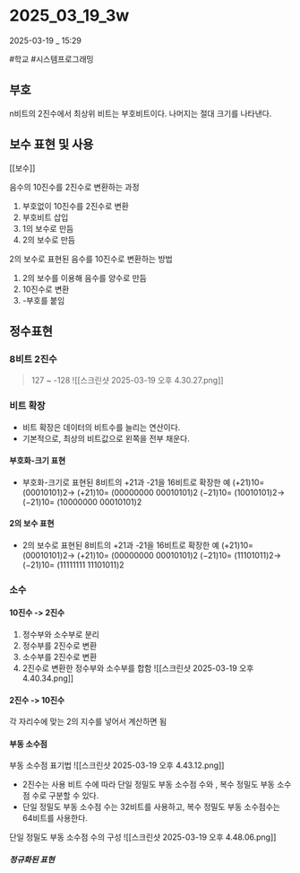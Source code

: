 
# 2025_03_19_3w

2025-03-19 _ 15:29

#학교 #시스템프로그래밍 



## 부호

n비트의 2진수에서 최상위 비트는 부호비트이다.
나머지는 절대 크기를 나타낸다.


## 보수 표현 및 사용

[[보수]]


음수의 10진수를 2진수로 변환하는 과정
1. 부호없이 10진수를 2진수로 변환
2. 부호비트 삽입
3. 1의 보수로 만듬
4. 2의 보수로 만듬

2의 보수로 표현된 음수를 10진수로 변환하는 방법

1. 2의 보수를 이용해 음수를 양수로 만듬
2. 10진수로 변환
3. -부호를 붙임


## 정수표현

### 8비트 2진수 
> 127 ~ -128
![[스크린샷 2025-03-19 오후 4.30.27.png]]

### 비트 확장

- 비트 확장은 데이터의 비트수를 늘리는 연산이다.
- 기본적으로, 최상의 비트값으로 왼쪽을 전부 채운다.

#### 부호화-크기 표현
- 부호화-크기로 표현된 8비트의 +21과 -21을 16비트로 확장한 예
	(+21)10= (00010101)2→ (+21)10= (00000000 00010101)2
	(−21)10= (10010101)2→ (−21)10= (10000000 00010101)2

#### 2의 보수 표현
- 2의 보수로 표현된 8비트의 +21과 -21을 16비트로 확장한 예
	(+21)10= (00010101)2→ (+21)10= (00000000 00010101)2
	(−21)10= (11101011)2→ (−21)10= (11111111 11101011)2


### 소수

#### 10진수 -> 2진수

1. 정수부와 소수부로 분리
2. 정수부를 2진수로 변환
3. 소수부를 2진수로 변환
4. 2진수로 변환한 정수부와 소수부를 합함
![[스크린샷 2025-03-19 오후 4.40.34.png]]

#### 2진수 -> 10진수

각 자리수에 맞는 2의 지수를 넣어서 계산하면 됨

#### 부동 소수점

부동 소수점 표기법
![[스크린샷 2025-03-19 오후 4.43.12.png]]

- 2진수는 사용 비트 수에 따라 단일 정밀도 부동 소수점 수와 , 복수 정밀도 부동 소수점 수로 구분할 수 있다.
- 단일 정밀도 부동 소수점 수는 32비트를 사용하고, 복수 정밀도 부동 소수점수는 64비트를 사용한다.

단일 정밀도 부동 소수점 수의 구성
![[스크린샷 2025-03-19 오후 4.48.06.png]]

##### 정규화된 표현

